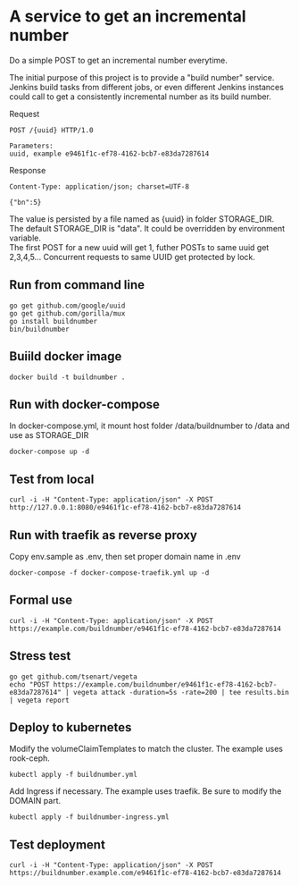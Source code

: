 # A service to get an incremental number

Do a simple POST to get an incremental number everytime.

The initial purpose of this project is to provide a "build number" service. Jenkins build tasks from different jobs, or even different Jenkins instances could call to get a consistently incremental number as its build number.

Request
```
POST /{uuid} HTTP/1.0

Parameters:
uuid, example e9461f1c-ef78-4162-bcb7-e83da7287614
```
Response
```
Content-Type: application/json; charset=UTF-8

{"bn":5}

```

The value is persisted by a file named as {uuid} in folder STORAGE_DIR.  
The default STORAGE_DIR is "data". It could be overridden by environment variable.  
The first POST for a new uuid will get 1, futher POSTs to same uuid get 2,3,4,5... 
Concurrent requests to same UUID get protected by lock.

## Run from command line
```
go get github.com/google/uuid
go get github.com/gorilla/mux
go install buildnumber
bin/buildnumber
```

## Buiild docker image
```
docker build -t buildnumber .
```

## Run with docker-compose
In docker-compose.yml, it mount host folder /data/buildnumber to /data and use as STORAGE_DIR

```
docker-compose up -d
```

## Test from local
```
curl -i -H "Content-Type: application/json" -X POST http://127.0.0.1:8080/e9461f1c-ef78-4162-bcb7-e83da7287614
```

## Run with traefik as reverse proxy
Copy env.sample as .env, then set proper domain name in .env

```
docker-compose -f docker-compose-traefik.yml up -d
```

## Formal use
```
curl -i -H "Content-Type: application/json" -X POST https://example.com/buildnumber/e9461f1c-ef78-4162-bcb7-e83da7287614
```

## Stress test
```
go get github.com/tsenart/vegeta
echo "POST https://example.com/buildnumber/e9461f1c-ef78-4162-bcb7-e83da7287614" | vegeta attack -duration=5s -rate=200 | tee results.bin | vegeta report
```

## Deploy to kubernetes
Modify the volumeClaimTemplates to match the cluster. The example uses rook-ceph.
```
kubectl apply -f buildnumber.yml
```
Add Ingress if necessary. The example uses traefik.
Be sure to modify the DOMAIN part.
```
kubectl apply -f buildnumber-ingress.yml
```

## Test deployment
```
curl -i -H "Content-Type: application/json" -X POST https://buildnumber.example.com/e9461f1c-ef78-4162-bcb7-e83da7287614
```
